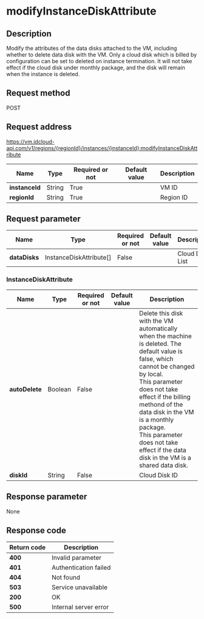 # modifyInstanceDiskAttribute


## Description
Modify the attributes of the data disks attached to the VM, including whether to delete data disk with the VM.
Only a cloud disk which is billed by configuration can be set to deleted on instance termination. It will not take effect if the cloud disk under monthly package, and the disk will remain when the instance is deleted.

## Request method
POST

## Request address
https://vm.jdcloud-api.com/v1/regions/{regionId}/instances/{instanceId}:modifyInstanceDiskAttribute

|Name|Type|Required or not|Default value|Description|
|---|---|---|---|---|
|**instanceId**|String|True| |VM ID|
|**regionId**|String|True| |Region ID|

## Request parameter
|Name|Type|Required or not|Default value|Description|
|---|---|---|---|---|
|**dataDisks**|InstanceDiskAttribute[]|False| |Cloud Disk List|

### InstanceDiskAttribute
|Name|Type|Required or not|Default value|Description|
|---|---|---|---|---|
|**autoDelete**|Boolean|False| |Delete this disk with the VM automatically when the machine is deleted. The default value is false, which cannot be changed by local.<br>This parameter does not take effect if the billing methond of the data disk in the VM is a monthly package.<br>This parameter does not take effect if the data disk in the VM is a shared data disk.<br>|
|**diskId**|String|False| |Cloud Disk ID|

## Response parameter
None


## Response code
|Return code|Description|
|---|---|
|**400**|Invalid parameter|
|**401**|Authentication failed|
|**404**|Not found|
|**503**|Service unavailable|
|**200**|OK|
|**500**|Internal server error|
